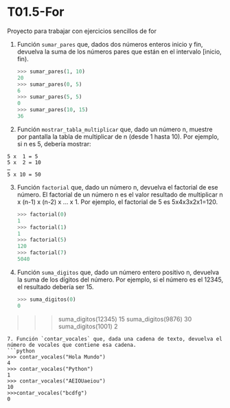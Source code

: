 # T01.5-For

Proyecto para trabajar con ejercicios sencillos de for

1. Función `sumar_pares` que, dados dos números enteros inicio y fin, devuelva la suma de los números pares que están en el intervalo [inicio, fin).
    ```python 
    >>> sumar_pares(1, 10)
    20
    >>> sumar_pares(0, 5)
    6
    >>> sumar_pares(5, 5)
    0
    >>> sumar_pares(10, 15)
    36
    ``` 
2. Función `mostrar_tabla_multiplicar` que, dado un número n, muestre por pantalla la tabla de multiplicar de n (desde 1 hasta 10). Por ejemplo, si n es 5, debería mostrar:
```
5 x  1 = 5
5 x  2 = 10
…
5 x 10 = 50
```
3. Función `factorial` que, dado un número n, devuelva el factorial de ese número. El factorial de un número n es el valor resultado de multiplicar n x (n-1) x (n-2) x … x 1. Por ejemplo, el factorial de 5 es 5x4x3x2x1=120.
   ```python
   >>> factorial(0)
   1
   >>> factorial(1)
   1
   >>> factorial(5)
   120
   >>> factorial(7)
   5040
   ```
4. Función `suma_digitos` que, dado un número entero positivo n, devuelva la suma de los dígitos del número. Por ejemplo, si el número es el 12345, el resultado debería ser 15.

   ```python
   >>> suma_digitos(0)
   0
  >>> suma_digitos(12345)
  15
  >>> suma_digitos(9876)
  30
  >>> suma_digitos(1001)
  2
   ```
7. Función `contar_vocales` que, dada una cadena de texto, devuelva el número de vocales que contiene esa cadena. 
```python
  >>> contar_vocales("Hola Mundo")
  4
  >>> contar_vocales("Python")
  1
  >>> contar_vocales("AEIOUaeiou")
  10
  >>>contar_vocales("bcdfg")
  0
  ```
